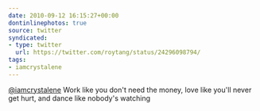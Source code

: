 ```yaml
---
date: 2010-09-12 16:15:27+00:00
dontinlinephotos: true
source: twitter
syndicated:
- type: twitter
  url: https://twitter.com/roytang/status/24296098794/
tags:
- iamcrystalene
---
```


[@iamcrystalene](https://twitter.com/iamcrystalene/) Work like you don't need the money, love like you'll never get hurt, and dance like nobody's watching